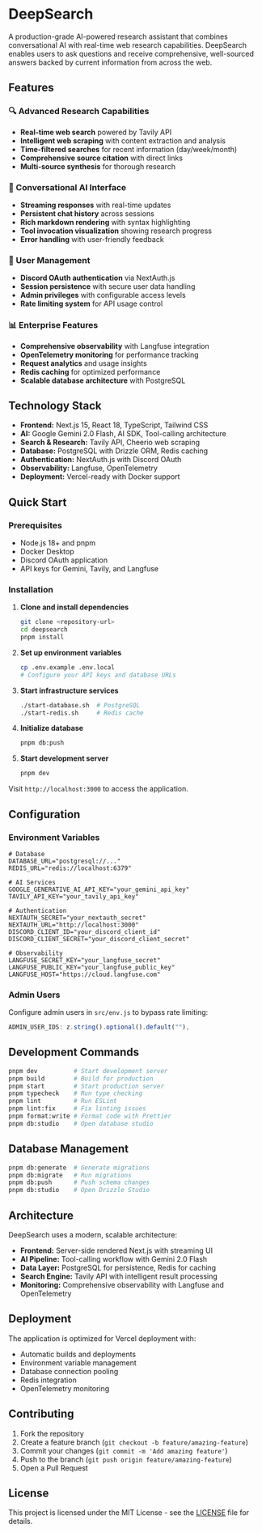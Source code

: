 # DeepSearch

A production-grade AI-powered research assistant that combines conversational AI with real-time web research capabilities. DeepSearch enables users to ask questions and receive comprehensive, well-sourced answers backed by current information from across the web.

## Features

### 🔍 Advanced Research Capabilities
- **Real-time web search** powered by Tavily API
- **Intelligent web scraping** with content extraction and analysis
- **Time-filtered searches** for recent information (day/week/month)
- **Comprehensive source citation** with direct links
- **Multi-source synthesis** for thorough research

### 💬 Conversational AI Interface
- **Streaming responses** with real-time updates
- **Persistent chat history** across sessions
- **Rich markdown rendering** with syntax highlighting
- **Tool invocation visualization** showing research progress
- **Error handling** with user-friendly feedback

### 👥 User Management
- **Discord OAuth authentication** via NextAuth.js
- **Session persistence** with secure user data handling
- **Admin privileges** with configurable access levels
- **Rate limiting system** for API usage control

### 📊 Enterprise Features
- **Comprehensive observability** with Langfuse integration
- **OpenTelemetry monitoring** for performance tracking
- **Request analytics** and usage insights
- **Redis caching** for optimized performance
- **Scalable database architecture** with PostgreSQL

## Technology Stack

- **Frontend:** Next.js 15, React 18, TypeScript, Tailwind CSS
- **AI:** Google Gemini 2.0 Flash, AI SDK, Tool-calling architecture
- **Search & Research:** Tavily API, Cheerio web scraping
- **Database:** PostgreSQL with Drizzle ORM, Redis caching
- **Authentication:** NextAuth.js with Discord OAuth
- **Observability:** Langfuse, OpenTelemetry
- **Deployment:** Vercel-ready with Docker support

## Quick Start

### Prerequisites

- Node.js 18+ and pnpm
- Docker Desktop
- Discord OAuth application
- API keys for Gemini, Tavily, and Langfuse

### Installation

1. **Clone and install dependencies**
   ```bash
   git clone <repository-url>
   cd deepsearch
   pnpm install
   ```

2. **Set up environment variables**
   ```bash
   cp .env.example .env.local
   # Configure your API keys and database URLs
   ```

3. **Start infrastructure services**
   ```bash
   ./start-database.sh  # PostgreSQL
   ./start-redis.sh     # Redis cache
   ```

4. **Initialize database**
   ```bash
   pnpm db:push
   ```

5. **Start development server**
   ```bash
   pnpm dev
   ```

Visit `http://localhost:3000` to access the application.

## Configuration

### Environment Variables

```env
# Database
DATABASE_URL="postgresql://..."
REDIS_URL="redis://localhost:6379"

# AI Services
GOOGLE_GENERATIVE_AI_API_KEY="your_gemini_api_key"
TAVILY_API_KEY="your_tavily_api_key"

# Authentication
NEXTAUTH_SECRET="your_nextauth_secret"
NEXTAUTH_URL="http://localhost:3000"
DISCORD_CLIENT_ID="your_discord_client_id"
DISCORD_CLIENT_SECRET="your_discord_client_secret"

# Observability
LANGFUSE_SECRET_KEY="your_langfuse_secret"
LANGFUSE_PUBLIC_KEY="your_langfuse_public_key"
LANGFUSE_HOST="https://cloud.langfuse.com"
```

### Admin Users

Configure admin users in `src/env.js` to bypass rate limiting:
```typescript
ADMIN_USER_IDS: z.string().optional().default(""),
```

## Development Commands

```bash
pnpm dev          # Start development server
pnpm build        # Build for production
pnpm start        # Start production server
pnpm typecheck    # Run type checking
pnpm lint         # Run ESLint
pnpm lint:fix     # Fix linting issues
pnpm format:write # Format code with Prettier
pnpm db:studio    # Open database studio
```

## Database Management

```bash
pnpm db:generate  # Generate migrations
pnpm db:migrate   # Run migrations
pnpm db:push      # Push schema changes
pnpm db:studio    # Open Drizzle Studio
```

## Architecture

DeepSearch uses a modern, scalable architecture:

- **Frontend:** Server-side rendered Next.js with streaming UI
- **AI Pipeline:** Tool-calling workflow with Gemini 2.0 Flash
- **Data Layer:** PostgreSQL for persistence, Redis for caching
- **Search Engine:** Tavily API with intelligent result processing
- **Monitoring:** Comprehensive observability with Langfuse and OpenTelemetry

## Deployment

The application is optimized for Vercel deployment with:
- Automatic builds and deployments
- Environment variable management
- Database connection pooling
- Redis integration
- OpenTelemetry monitoring

## Contributing

1. Fork the repository
2. Create a feature branch (`git checkout -b feature/amazing-feature`)
3. Commit your changes (`git commit -m 'Add amazing feature'`)
4. Push to the branch (`git push origin feature/amazing-feature`)
5. Open a Pull Request

## License

This project is licensed under the MIT License - see the [LICENSE](LICENSE) file for details.